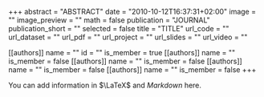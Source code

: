 +++
abstract = "ABSTRACT"
date = "2010-10-12T16:37:31+02:00"
image = ""
image_preview = ""
math = false
publication = "JOURNAL"
publication_short = ""
selected = false
title = "TITLE"
url_code = ""
url_dataset = ""
url_pdf = ""
url_project = ""
url_slides = ""
url_video = ""

[[authors]]
    name = ""
    id = ""
    is_member = true
[[authors]]
    name = ""
    is_member = false
[[authors]]
    name = ""
    is_member = false
[[authors]]
    name = ""
    is_member = false
[[authors]]
    name = ""
    is_member = false
+++


You can add information in $\LaTeX$ and *Markdown* here.
